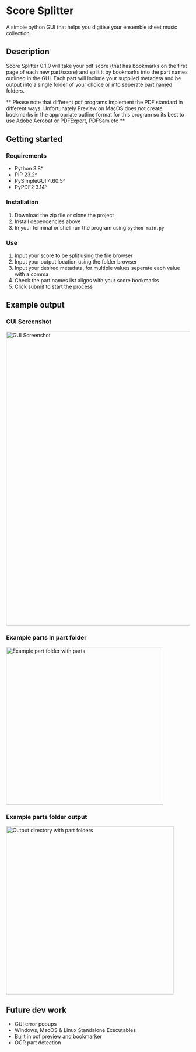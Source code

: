 # Score Splitter

A simple python GUI that helps you digitise your ensemble sheet music collection.

## Description

Score Splitter 0.1.0 will take your pdf score (that has bookmarks on the first page of each new part/score) and split it by bookmarks into the part names outlined in the GUI. Each part will include your supplied metadata and be output into a single folder of your choice or into seperate part named folders.

** Please note that different pdf programs implement the PDF standard in different ways. Unfortunately Preview on MacOS does not create bookmarks in the appropriate outline format for this program so its best to use Adobe Acrobat or PDFExpert, PDFSam etc **

## Getting started

### Requirements

- Python 3.8^
- PIP 23.2^
- PySimpleGUI 4.60.5^
- PyPDF2 3.14^

### Installation

1. Download the zip file or clone the project
2. Install dependencies above
3. In your terminal or shell run the program using `python main.py`

### Use

1. Input your score to be split using the file browser
2. Input your output location using the folder browser
3. Input your desired metadata, for multiple values seperate each value with a comma
4. Check the part names list aligns with your score bookmarks
5. Click submit to start the process

## Example output

### GUI Screenshot

<img width="803" alt="GUI Screenshot" src="https://github.com/MelMony/ScoreSplitter/assets/31891015/37ab0a95-b186-4717-9104-7a1cf5309eff">

### Example parts in part folder

<img width="431" alt="Example part folder with parts" src="https://github.com/MelMony/ScoreSplitter/assets/31891015/991b2501-f1cf-4756-991c-eff30f824a0e">

### Example parts folder output

<img width="459" alt="Output directory with part folders" src="https://github.com/MelMony/ScoreSplitter/assets/31891015/6383ad79-5e0e-466b-b128-4276b60e28f1">

## Future dev work

- GUI error popups
- Windows, MacOS & Linux Standalone Executables
- Built in pdf preview and bookmarker
- OCR part detection
